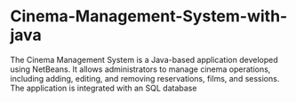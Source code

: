 # Cinema-Management-System-with-java
The Cinema Management System is a Java-based application developed using NetBeans. It allows administrators to manage cinema operations, including adding, editing, and removing reservations, films, and sessions. The application is integrated with an SQL database
